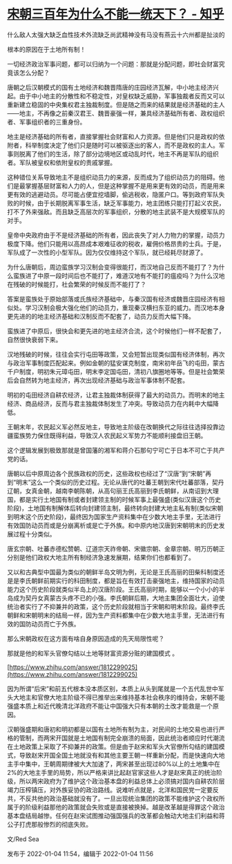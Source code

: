 # [宋朝三百年为什么不能一统天下？ - 知乎](https://zhuanlan.zhihu.com/p/453079340)

什么敌人太强大缺乏血性技术外流缺乏尚武精神没有马没有燕云十六州都是扯淡的

根本的原因在于土地所有制！

一切经济政治军事问题，都可以归纳为一个问题：那就是分配问题，即社会财富究竟该怎么分配？

唐朝之后汉朝模式的国有土地经济和魏晋隋唐的庄园经济瓦解，中小地主经济兴起。由于中小地主的分散性和不稳定性，对皇权缺乏威胁，军事独裁者反而又可以重新建立稳固的中央集权君主独裁制度。但是随之而来的结果就是经济基础的主人——地主，不再像之前秦汉君王、魏晋豪强一样，兼具经济基础所有者、政权组织者、军事组织者的三重身份。

地主是经济基础的所有者，直接掌握社会财富和人力资源。但是他们只是政权的依附者，科举制度决定了他们只是随时可以被驱逐出的客人，而不是政权的主人。军事则脱离了他们的生活，除了部分边境地区或动乱时代，地主不再是军队的组织者。军队被皇权和依附皇权的贵戚掌握。

这种错位关系导致地主不是组织动员力的来源，反而成为了组织动员力的阻碍。他们是最掌握基层财富和人力的人，但是这种掌握不是用来更有效的动员，而是用来更有效的逃避动员。尽可能占便宜挖墙脚，偷逃税收，隐匿户口。等到政府军队失败的时候，由于长期脱离军事生活，缺乏军事能力，地主团练只能打打起义农民，打不了外来强敌。而且缺乏高层次的军事组织，分散的地主武装不是大规模军队的对手。

皇帝中央政府由于不是经济基础的所有者，因此丧失了对人力物力的掌握，动员力极度下降。他们只能用以高昂成本艰难征收的税收，雇佣价格昂贵的士兵。于是，军队成了一次性的小型军队。因为仅仅维持这个军队，就已经耗尽财源了。

为什么唐朝后，周边蛮族学习汉制会变得很能打，而汉地自己反而不能打了？为什么蛮族进了中原一段时间后也不能打了，难道汉地有不能打的瘟疫吗？为什么汉地在残破的时候能打，社会繁荣的时候反而不能打了？

答案是蛮族处于原始部落或氏族经济基础中，与秦汉国有经济或魏晋庄园经济有相似处。学习汉制会极大强化他们的动员力，重现秦汉横扫东亚的威力。而汉地本身更先进的的地主经济基础和汉制反而不配套了，动员力反而大幅下降。

蛮族进了中原后，很快会和更先进的地主经济合流，这个时候他们一样不配套了，自然很快衰弱下来。

汉地残破的时候，往往会实行屯田等政策，又会短暂出现类似国有经济体制，再次与政治军事制度匹配起来。例如金朝的猛安谋克制度，南宋初年岳飞的屯田，蒙古千户制度，明初朱元璋屯田，明末李定国屯田，清初八旗圈地等等。但是社会繁荣后会自然转为地主经济，再次出现经济基础与政治军事体制不配套。

明初的屯田经济自耕农经济，让君主独裁体制获得了最大的动员力。而明末的地主经济、商品经济，反而与君主独裁体制发生了冲突。导致动员力在内耗中大幅降低。

王朝末年，农民起义军必然反地主，导致地主阶级在改朝换代之际往往选择投靠边疆蛮族势力保住既得利益，导致汉人农民起义军势力不能顺利接盘旧王朝。

这个逻辑发展到极致那就是曾国藩的湘军和蒋介石那句宁可亡于日本不可亡于共产党的话。

唐朝以后中原周边各个民族政权的历史，这些政权也经过了“汉唐”到“宋朝”再到“明末”这么一个类似的历史过程。无论从唐代的吐蕃王朝到宋代吐蕃部落，契丹辽朝，女真金朝，越南李朝陈朝，从高句丽王氏高丽到李氏朝鲜，从南诏到大理国，都是实行土地国有制或者封建领主制的时候军事上最强盛(类似汉唐这个历史阶段)，土地国有制解体后转向封建领主制，最终转向封建大地主私有制(类似宋朝到明末这个历史阶段)，最终因为国家生产资料集中在少数大地主手里，无法进行有效国防动员而或是分崩离析或是亡于外族。和中原内地汉唐到宋朝明末的历史发展过程十分类似。

唐玄宗朝、吐蕃赤德松赞朝、辽道宗天祚帝朝、宋徽宗朝、金章宗朝、明万历朝正分别是他们政权大地主所有制经济急速发展期，结果你们也都看到了。

又以和古典型中国最为类似的朝鲜半岛文明为例，无论是王氏高丽的田柴科制度还是是李氏朝鲜前期实行的科田制度，都是旨在有效打击豪强地主，维持国家的动员能力这个历史阶段就类似半岛上的汉唐阶段。王氏高丽时期，能够以一个小小的半岛成为契丹女真蒙古头疼不已的小强。李氏朝鲜后期，大地主集团全面壮大，迫使统治者实行了不抑兼并的政策，这个历史阶段就相当于宋朝和明末阶段。最终李氏朝鲜和宋朝明末的结局一样，因为生产资料都集中在少数大地主手里，无法进行有效的国防动员而亡于外族。

那么宋朝政权在这方面有啥自身原因造成的先天局限性呢？

那就是他的和军头官僚勾结以土地等财富资源分赃的建国模式 。

[https://www.zhihu.com/answer/1812299025](https://www.zhihu.com/answer/1812299025)

因为所谓“后宋”和前五代根本没本质区别，本质上从头到尾就是一个五代乱世中军头大地主和官僚大地主阶级不得已推举出来维持基本社会秩序的维持会，宋朝不能强盛本质上和近代晚清北洋政府不能让中国强大只有本朝的土改才能救是一个原因。

汉朝强盛期和唐初和明初都是以国有土地所有制为主，对民间的土地交易也进行严格的管制，而两宋开国就是土地国有制完全崩溃的局面，因此统治者顺应时代潮流在土地政策上采取了不抑兼并的政策。但是由于赵宋和军头大官僚所勾结的建国模式，导致赵宋开国全国土地就没有和其他主要王朝一样重新分配，而是快速向大地主手中集中，王朝周期律被大大加速了，两宋甚至出现过80%以上的土地集中在2%的大地主手里的局势，所以严格来讲比起赵官家这些人才是赵宋真正的统治阶级，所以两宋政府为了维护这个政治基本盘的利益总体上必须搞对国内自耕农阶层竭力压榨镇压，对外族妥协的政治路线。说难听点就是，北洋和国民党一定要反共，不反共他的政治基础就没有了。一旦出现统治集团的政策不能维护这个政权所属于的阶级利益那他的政策就会失败或是直接被换掉。越是改革越是得罪这个政治基本盘结局越惨。任何在赵宋试图推动强国强兵的改革都会触动大地主们利益和蒋公子打虎那般惨烈的彻底失败。

文/Red Sea

发布于 2022-01-04 11:54，编辑于 2022-01-04 11:56

